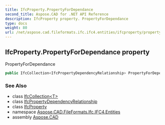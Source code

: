 ```yaml
---
title: IfcProperty.PropertyForDependance
second_title: Aspose.CAD for .NET API Reference
description: IfcProperty property. PropertyForDependance
type: docs
weight: 80
url: /net/aspose.cad.fileformats.ifc.ifc4.entities/ifcproperty/propertyfordependance/
---
```

## IfcProperty.PropertyForDependance property

PropertyForDependance

```csharp
public IfcCollection<IfcPropertyDependencyRelationship> PropertyForDependance { get; }
```

### See Also

* class [IfcCollection&lt;T&gt;](../../../aspose.cad.fileformats.ifc/ifccollection-1/)
* class [IfcPropertyDependencyRelationship](../../ifcpropertydependencyrelationship/)
* class [IfcProperty](../)
* namespace [Aspose.CAD.FileFormats.Ifc.IFC4.Entities](../../ifcproperty/)
* assembly [Aspose.CAD](../../../)


